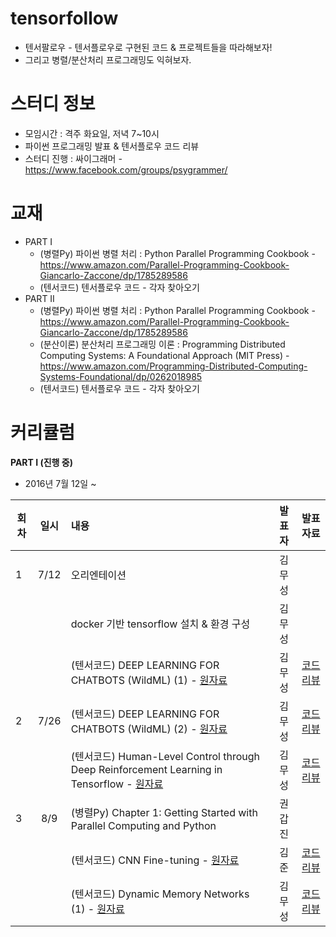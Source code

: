 # tensorfollow
* 텐서팔로우 - 텐서플로우로 구현된 코드 & 프로젝트들을 따라해보자!
* 그리고 병렬/분산처리 프로그래밍도 익혀보자.

# 스터디 정보 
* 모임시간 : 격주 화요일, 저녁 7~10시
* 파이썬 프로그래밍 발표 & 텐서플로우 코드 리뷰
* 스터디 진행 : 싸이그래머 - https://www.facebook.com/groups/psygrammer/

# 교재
* PART I
  * (병렬Py) 파이썬 병렬 처리 : Python Parallel Programming Cookbook - https://www.amazon.com/Parallel-Programming-Cookbook-Giancarlo-Zaccone/dp/1785289586
  * (텐서코드) 텐서플로우 코드 - 각자 찾아오기
* PART II
  * (병렬Py) 파이썬 병렬 처리 : Python Parallel Programming Cookbook - https://www.amazon.com/Parallel-Programming-Cookbook-Giancarlo-Zaccone/dp/1785289586
  * (분산이론) 분산처리 프로그래밍 이론 : Programming Distributed Computing Systems: A Foundational Approach (MIT Press) - https://www.amazon.com/Programming-Distributed-Computing-Systems-Foundational/dp/0262018985
  *  (텐서코드) 텐서플로우 코드 - 각자 찾아오기

# 커리큘럼
<b>PART I (진행 중)</b>
* 2016년 7월 12일 ~    

| 회차  | 일시   | 내용                                  | 발표자  |              발표자료                    |
| ----- |:------:| :-------------------------------------|:-------:|:---------------------------------------- |
| 1 |7/12|오리엔테이션 							|김무성 |
|   |    |docker 기반 tensorflow 설치 & 환경 구성 |김무성||
|   |    |(텐서코드) DEEP LEARNING FOR CHATBOTS (WildML) (1) - [원자료](https://github.com/dennybritz/chatbot-retrieval/) |김무성| [코드리뷰](http://nbviewer.jupyter.org/github/psygrammer/tensorfollow/blob/master/part1/chatbot-retrieval/run_catbot.ipynb)|
| 2 |7/26|(텐서코드) DEEP LEARNING FOR CHATBOTS (WildML) (2) - [원자료](https://github.com/dennybritz/chatbot-retrieval/) |김무성| [코드리뷰](http://nbviewer.jupyter.org/github/psygrammer/tensorfollow/blob/master/part1/chatbot-retrieval/run_catbot.ipynb)|
|   |    |(텐서코드) Human-Level Control through Deep Reinforcement Learning in Tensorflow - [원자료](https://github.com/devsisters/DQN-tensorflow/) |김무성| [코드리뷰](http://nbviewer.jupyter.org/github/psygrammer/tensorfollow/blob/master/part1/DQN-tensorflow/paper/Human-level_control_through_deep_reinforcement_learning.ipynb)|
| 3 |8/9|(병렬Py) Chapter 1: Getting Started with Parallel Computing and Python | 권갑진 | |
|   |   |(텐서코드) CNN Fine-tuning - [원자료](https://github.com/sjchoi86/tensorflow-101/blob/master/notebooks/cnn_customdata_vgg_finetune.ipynb) |김준| [코드리뷰](http://nbviewer.jupyter.org/github/psygrammer/tensorfollow/blob/master/part1/cnn_finetuning/cnn_customdata_vgg_finetune.ipynb)|
|   |   |(텐서코드) Dynamic Memory Networks (1) - [원자료](https://github.com/therne/dmn-tensorflow) |김무성| [코드리뷰](http://nbviewer.jupyter.org/github/psygrammer/tensorfollow/blob/master/part1/dmn-tensorflow/paper/Dynamic_Memory_Networks_for_Visual_and_Textual_Question_Answering.ipynb)|



